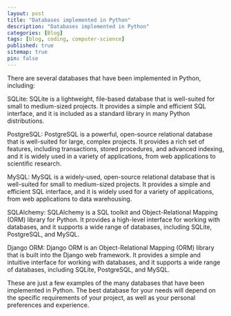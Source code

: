 ```yaml
---
layout: post
title: "Databases implemented in Python"
description: "Databases implemented in Python"
categories: [Blog]
tags: [blog, coding, computer-science]
published: true
sitemap: true
pin: false
---
```



There are several databases that have been implemented in Python, including:

SQLite: SQLite is a lightweight, file-based database that is well-suited for small to medium-sized projects. It provides a simple and efficient SQL interface, and it is included as a standard library in many Python distributions.

PostgreSQL: PostgreSQL is a powerful, open-source relational database that is well-suited for large, complex projects. It provides a rich set of features, including transactions, stored procedures, and advanced indexing, and it is widely used in a variety of applications, from web applications to scientific research.

MySQL: MySQL is a widely-used, open-source relational database that is well-suited for small to medium-sized projects. It provides a simple and efficient SQL interface, and it is widely used for a variety of applications, from web applications to data warehousing.

SQLAlchemy: SQLAlchemy is a SQL toolkit and Object-Relational Mapping (ORM) library for Python. It provides a high-level interface for working with databases, and it supports a wide range of databases, including SQLite, PostgreSQL, and MySQL.

Django ORM: Django ORM is an Object-Relational Mapping (ORM) library that is built into the Django web framework. It provides a simple and intuitive interface for working with databases, and it supports a wide range of databases, including SQLite, PostgreSQL, and MySQL.

These are just a few examples of the many databases that have been implemented in Python. The best database for your needs will depend on the specific requirements of your project, as well as your personal preferences and experience.



